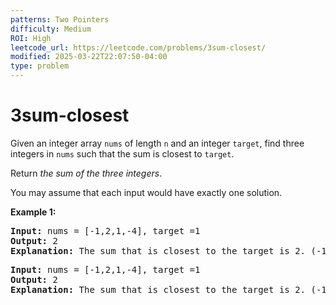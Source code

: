 ```yaml
---
patterns: Two Pointers
difficulty: Medium
ROI: High
leetcode_url: https://leetcode.com/problems/3sum-closest/
modified: 2025-03-22T22:07:50-04:00
type: problem
---
```


# 3sum-closest

Given an integer array `nums` of length `n` and an integer `target`, find three integers in `nums` such that the sum is closest to `target`. 

Return *the sum of the three integers*. 

You may assume that each input would have exactly one solution. 

**Example 1:**
<pre>
<b>Input:</b> nums = [-1,2,1,-4], target =1  
<b>Output:</b> 2  
<b>Explanation:</b> The sum that is closest to the target is 2. (-1 +2 +1 =2).  
</pre>




<pre>
<b>Input:</b> nums = [-1,2,1,-4], target =1  
<b>Output:</b> 2  
<b>Explanation:</b> The sum that is closest to the target is 2. (-1 +2 +1 =2).  
</pre>